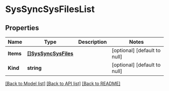 # SysSyncSysFilesList

## Properties
Name | Type | Description | Notes
------------ | ------------- | ------------- | -------------
**Items** | [**[]SysSyncSysFiles**](sys_syncSysFiles.md) |  | [optional] [default to null]
**Kind** | **string** |  | [optional] [default to null]

[[Back to Model list]](../README.md#documentation-for-models) [[Back to API list]](../README.md#documentation-for-api-endpoints) [[Back to README]](../README.md)


